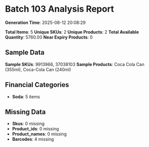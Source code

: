 # Batch 103 Analysis Report

**Generation Time**: 2025-08-12 20:08:29

**Total Items**: 5
**Unique SKUs**: 2
**Unique Products**: 2
**Total Available Quantity**: 5760.00
**Near Expiry Products**: 0

## Sample Data
**Sample SKUs**: 9913966, 37038103
**Sample Products**: Coca Cola Can (355ml), Coca-Cola Can (240ml)

## Financial Categories
- **Soda**: 5 items

## Missing Data
- **Skus**: 0 missing
- **Product_ids**: 0 missing
- **Product_names**: 0 missing
- **Barcodes**: 4 missing
